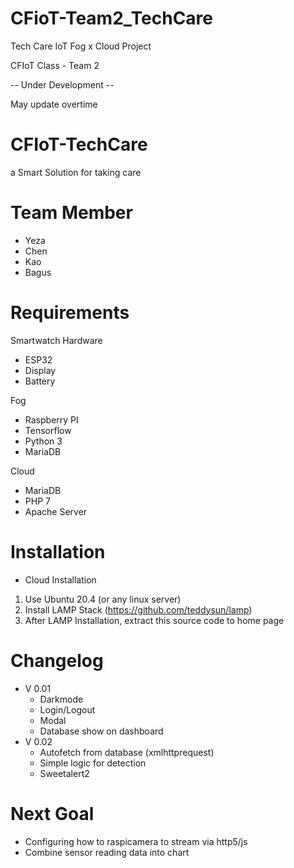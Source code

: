 # CFioT-Team2_TechCare
Tech Care IoT Fog x Cloud Project

CFIoT Class - Team 2

-- Under Development --

May update overtime

# CFIoT-TechCare
a Smart Solution for taking care

# Team Member
- Yeza
- Chen
- Kao
- Bagus

# Requirements
Smartwatch Hardware
- ESP32
- Display
- Battery

Fog
- Raspberry PI
- Tensorflow
- Python 3
- MariaDB

Cloud
- MariaDB
- PHP 7
- Apache Server

# Installation
- Cloud Installation
1. Use Ubuntu 20.4 (or any linux server)
2. Install LAMP Stack (https://github.com/teddysun/lamp)
3. After LAMP Installation, extract this source code to home page

# Changelog
- V 0.01
  - Darkmode
  - Login/Logout
  - Modal
  - Database show on dashboard
- V 0.02
  - Autofetch from database (xmlhttprequest)
  - Simple logic for detection
  - Sweetalert2

# Next Goal
- Configuring how to raspicamera to stream via http5/js
- Combine sensor reading data into chart
